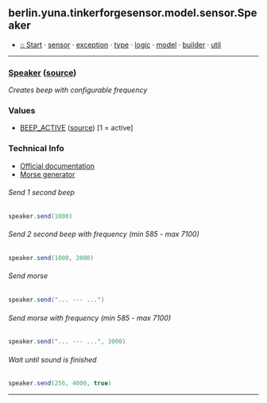 ## berlin.yuna.tinkerforgesensor.model.sensor.Speaker
* [⌂ Start](https://github.com/YunaBraska/tinkerforge-sensor/blob/master/readmeDoc/README.md) · [sensor](https://github.com/YunaBraska/tinkerforge-sensor/blob/master/readmeDoc/berlin/yuna/tinkerforgesensor/model/sensor/README.md) · [exception](https://github.com/YunaBraska/tinkerforge-sensor/blob/master/readmeDoc/berlin/yuna/tinkerforgesensor/model/exception/README.md) · [type](https://github.com/YunaBraska/tinkerforge-sensor/blob/master/readmeDoc/berlin/yuna/tinkerforgesensor/model/type/README.md) · [logic](https://github.com/YunaBraska/tinkerforge-sensor/blob/master/readmeDoc/berlin/yuna/tinkerforgesensor/logic/README.md) · [model](https://github.com/YunaBraska/tinkerforge-sensor/blob/master/readmeDoc/berlin/yuna/tinkerforgesensor/model/README.md) · [builder](https://github.com/YunaBraska/tinkerforge-sensor/blob/master/readmeDoc/berlin/yuna/tinkerforgesensor/model/builder/README.md) · [util](https://github.com/YunaBraska/tinkerforge-sensor/blob/master/readmeDoc/berlin/yuna/tinkerforgesensor/util/README.md)

---
### [Speaker](https://github.com/YunaBraska/tinkerforge-sensor/blob/master/readmeDoc/berlin/yuna/tinkerforgesensor/model/sensor/Speaker.md) ([source](https://github.com/YunaBraska/tinkerforge-sensor/blob/master/src/main/java/berlin/yuna/tinkerforgesensor/model/sensor/Speaker.java))

 *Creates beep with configurable frequency*
 
### Values
 * [BEEP_ACTIVE](https://github.com/YunaBraska/tinkerforge-sensor/blob/master/readmeDoc/berlin/yuna/tinkerforgesensor/model/type/ValueType.md) ([source](https://github.com/YunaBraska/tinkerforge-sensor/blob/master/src/main/java/berlin/yuna/tinkerforgesensor/model/type/ValueType.java))  [1 = active] 
### Technical Info
 * [Official documentation](https://www.tinkerforge.com/de/doc/Hardware/Bricklets/Piezo_Speaker.html)
 * [Morse generator](https://morsecode.scphillips.com/translator.html) 
###### Send 1 second beep
 
```java
speaker.send(1000)
```
 
###### Send 2 second beep with frequency (min 585 - max 7100)
 
```java
speaker.send(1000, 2000)
```
 
###### Send morse
 
```java
speaker.send("... --- ...")
```
 
###### Send morse with frequency (min 585 - max 7100)
 
```java
speaker.send("... --- ...", 3000)
```
 
###### Wait until sound is finished
 
```java
speaker.send(256, 4000, true)
```

--- 
